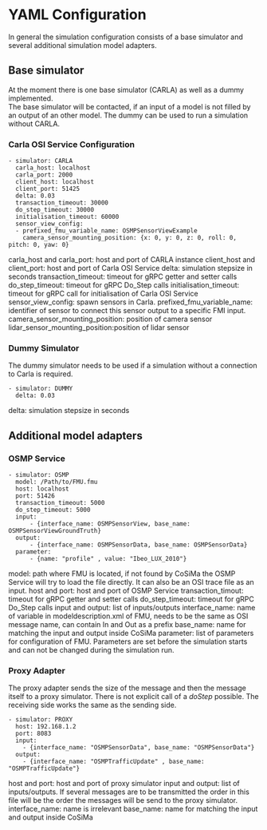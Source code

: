 # YAML Configuration

In general the simulation configuration consists of a base simulator and several additional simulation model adapters.

## Base simulator

At the moment there is one base simulator (CARLA) as well as a dummy implemented.\
The base simulator will be contacted, if an input of a model is not filled by an output of an other model.
The dummy can be used to run a simulation without CARLA.

### Carla OSI Service Configuration
```
- simulator: CARLA
  carla_host: localhost
  carla_port: 2000
  client_host: localhost
  client_port: 51425
  delta: 0.03
  transaction_timeout: 30000
  do_step_timeout: 30000
  initialisation_timeout: 60000
  sensor_view_config:
  - prefixed_fmu_variable_name: OSMPSensorViewExample
    camera_sensor_mounting_position: {x: 0, y: 0, z: 0, roll: 0, pitch: 0, yaw: 0}
```

carla_host and carla_port: host and port of CARLA instance
client_host and client_port: host and port of Carla OSI Service
delta: simulation stepsize in seconds
transaction_timeout: timeout for gRPC getter and setter calls
do_step_timeout: timeout for gRPC Do_Step calls
initialisation_timeout: timeout for gRPC call for initialisation of Carla OSI Service
sensor_view_config: spawn sensors in Carla.
prefixed_fmu_variable_name: identifier of sensor to connect this sensor output to a specific FMI input.
camera_sensor_mounting_position: position of camera sensor
lidar_sensor_mounting_position:position of lidar sensor

### Dummy Simulator

The dummy simulator needs to be used if a simulation without a connection to Carla is required.

```
- simulator: DUMMY
  delta: 0.03
```

delta: simulation stepsize in seconds

## Additional model adapters

### OSMP Service

```
- simulator: OSMP
  model: /Path/to/FMU.fmu
  host: localhost
  port: 51426
  transaction_timeout: 5000
  do_step_timeout: 5000
  input:
      - {interface_name: OSMPSensorView, base_name: OSMPSensorViewGroundTruth}
  output:
      - {interface_name: OSMPSensorData, base_name: OSMPSensorData}
  parameter:
      - {name: "profile" , value: "Ibeo_LUX_2010"}
```

model: path where FMU is located, if not found by CoSiMa the OSMP Service will try to load the file directly. It can also be an OSI trace file as an input. 
host and port: host and port of OSMP Service
transaction_timout: timeout for gRPC getter and setter calls
do_step_timeout: timeout for gRPC Do_Step calls
input and output: list of inputs/outputs
  interface_name: name of variable in modeldescription.xml of FMU, needs to be the same as OSI message name, can contain In and Out as a prefix
  base_name: name for matching the input and output inside CoSiMa
parameter: list of parameters for configuration of FMU. Parameters are set before the simulation starts and can not be changed during the simulation run.

### Proxy Adapter

The proxy adapter sends the size of the message and then the message itself to a proxy simulator.
There is not explicit call of a _doStep_ possible.
The receiving side works the same as the sending side.

```
- simulator: PROXY
  host: 192.168.1.2
  port: 8083
  input:
    - {interface_name: "OSMPSensorData", base_name: "OSMPSensorData"}
  output:
    - {interface_name: "OSMPTrafficUpdate" , base_name: "OSMPTrafficUpdate"}
```

host and port: host and port of proxy simulator
input and output: list of inputs/outputs. If several messages are to be transmitted the order in this file will be the order the messages will be send to the proxy simulator.
  interface_name: name is irrelevant
  base_name: name for matching the input and output inside CoSiMa
